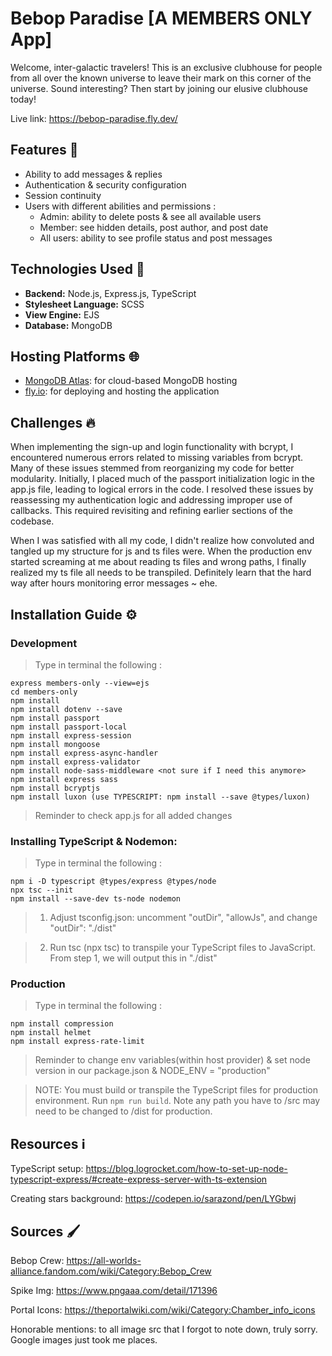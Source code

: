 # Bebop Paradise [A MEMBERS ONLY App]
Welcome, inter-galactic travelers! This is an exclusive clubhouse for people from all over the known universe to leave their mark on this corner of the universe. Sound interesting? Then start by joining our elusive clubhouse today! 

Live link: https://bebop-paradise.fly.dev/ 

## Features 🎯
- Ability to add messages & replies 
- Authentication & security configuration
- Session continuity
- Users with different abilities and permissions : 
   - Admin: ability to delete posts & see all available users
   - Member: see hidden details, post author, and post date 
   - All users: ability to see profile status and post messages

## Technologies Used 🚀
- **Backend:** Node.js, Express.js, TypeScript
- **Stylesheet Language:** SCSS
- **View Engine:** EJS
- **Database:** MongoDB

## Hosting Platforms 🌐
- [MongoDB Atlas](https://www.mongodb.com/cloud/atlas): for cloud-based MongoDB hosting
- [fly.io](https://fly.io): for deploying and hosting the application

## Challenges 🔥
When implementing the sign-up and login functionality with bcrypt, I encountered numerous errors related to missing variables from bcrypt. Many of these issues stemmed from reorganizing my code for better modularity. Initially, I placed much of the passport initialization logic in the app.js file, leading to logical errors in the code. I resolved these issues by reassessing my authentication logic and addressing improper use of callbacks. This required revisiting and refining earlier sections of the codebase.

When I was satisfied with all my code, I didn't realize how convoluted and tangled up my structure for js and ts files were. When the production env started screaming at me about reading ts files and wrong paths, I finally realized my ts file all needs to be transpiled. Definitely learn that the hard way after hours monitoring error messages ~ ehe.

## Installation Guide ⚙️
### Development
> Type in terminal the following : 
``` 
express members-only --view=ejs
cd members-only
npm install 
npm install dotenv --save
npm install passport
npm install passport-local
npm install express-session
npm install mongoose
npm install express-async-handler
npm install express-validator
npm install node-sass-middleware <not sure if I need this anymore>
npm install express sass
npm install bcryptjs
npm install luxon (use TYPESCRIPT: npm install --save @types/luxon)
```

> Reminder to check app.js for all added changes 

### Installing TypeScript & Nodemon:
> Type in terminal the following : 
```
npm i -D typescript @types/express @types/node
npx tsc --init
npm install --save-dev ts-node nodemon
```

> 1) Adjust tsconfig.json: uncomment "outDir", "allowJs", and change "outDir": "./dist" 

> 2) Run tsc (npx tsc) to transpile your TypeScript files to JavaScript. From step 1, we will output this in "./dist"

### Production
> Type in terminal the following : 
```
npm install compression
npm install helmet
npm install express-rate-limit
```
> Reminder to change env variables(within host provider) & set node version in our package.json & NODE_ENV = "production"

> NOTE: You must build or transpile the TypeScript files for production environment. Run `npm run build`. Note any path you have to /src may need to be changed to /dist for production.


## Resources ℹ️
TypeScript setup: https://blog.logrocket.com/how-to-set-up-node-typescript-express/#create-express-server-with-ts-extension

Creating stars background: https://codepen.io/sarazond/pen/LYGbwj

## Sources 🖌️
Bebop Crew: https://all-worlds-alliance.fandom.com/wiki/Category:Bebop_Crew

Spike Img: https://www.pngaaa.com/detail/171396

Portal Icons: https://theportalwiki.com/wiki/Category:Chamber_info_icons

Honorable mentions: to all image src that I forgot to note down, truly sorry. Google images just took me places.

